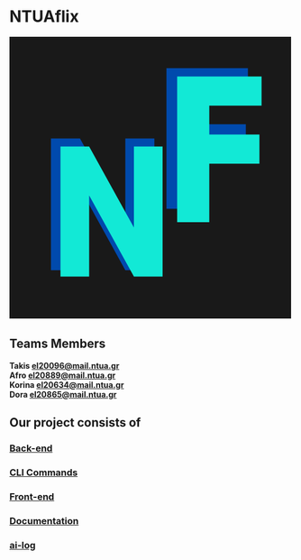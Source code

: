  # NTUAflix


![Logo](front-end/public/big_logo.png)



## Teams Members 



 

 **Takis  [el20096@mail.ntua.gr](https://github.com/ntua-el20096)**  
 **Afro [el20889@mail.ntua.gr](https://github.com/ntua-el20889)**  
 **Korina [el20634@mail.ntua.gr](https://github.com/ntua-el20634)**  
 **Dora [el20865@mail.ntua.gr](https://github.com/ntua-el20865)**  


## Our project consists of

 
### [Back-end](https://github.com/ntua/softeng23-55/blob/main/back-end/README.md)
### [CLI Commands](https://github.com/ntua/softeng23-55/blob/main/cli-client/cli/README.md)
### [Front-end](https://github.com/ntua/softeng23-55/blob/main/front-end/README.md)
### [Documentation]( https://github.com/ntua/softeng23-55/blob/main/documentation/README.md)
### [ai-log](https://github.com/ntua/softeng23-55/blob/main/ai-log/README.md)
 

